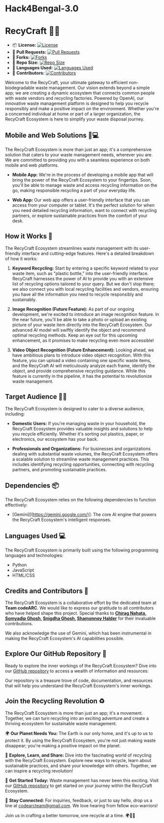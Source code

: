 # Hack4Bengal-3.0

# RecyCraft 🌱🤖

- 📦 **License:** [![License](https://img.shields.io/badge/license-MIT-blue.svg)](https://github.com/TeamcodeARC/Hack4Bengal-3.0/blob/main/LICENSE)
- 🔄 **Pull Requests:** [![Pull Requests](https://img.shields.io/github/issues-pr/TeamcodeARC/Hack4Bengal-3.0)](https://github.com/syntaxLoopers2023/SIH-project/pulls)
- 🍴 **Forks:** [![Forks](https://img.shields.io/github/forks/TeamcodeARC/Hack4Bengal-3.0)](https://github.com/TeamcodeARC/Hack4Bengal-3.0/network/members)
- 📏 **Repo Size:** [![Repo Size](https://img.shields.io/github/repo-size/TeamcodeARC/Hack4Bengal-3.0)](https://github.com/TeamcodeARC/Hack4Bengal-3.0)
- 💼 **Languages Used:** [![Languages Used](https://img.shields.io/github/languages/count/TeamcodeARC/Hack4Bengal-3.0)](https://github.com/TeamcodeARC/Hack4Bengal-3.0)
- 👥 **Contributors:** [![Contributors](https://img.shields.io/github/contributors/TeamcodeARC/Hack4Bengal-3.0)](https://github.com/TeamcodeARC/Hack4Bengal-3.0/graphs/contributors)

Welcome to the RecyCraft, your ultimate gateway to efficient non-biodegradable waste management. Our vision extends beyond a simple app; we are creating a dynamic ecosystem that connects common people with waste vendors and recycling factories. Powered by OpenAI, our innovative waste management platform is designed to help you recycle responsibly and make a positive impact on the environment. Whether you're a concerned individual at home or part of a larger organization, the RecyCraft Ecosystem is here to simplify your waste disposal journey.

## Mobile and Web Solutions 📱💻

The RecyCraft Ecosystem is more than just an app; it's a comprehensive solution that caters to your waste management needs, wherever you are. We are committed to providing you with a seamless experience on both mobile and web platforms.

- **Mobile App:** We're in the process of developing a mobile app that will bring the power of the RecyCraft Ecosystem to your fingertips. Soon, you'll be able to manage waste and access recycling information on the go, making responsible recycling a part of your everyday life.

- **Web App:** Our web app offers a user-friendly interface that you can access from your computer or tablet. It's the perfect solution for when you need detailed recycling information, want to connect with recycling partners, or explore sustainable practices from the comfort of your desk.

## How it Works 🔄

The RecyCraft Ecosystem streamlines waste management with its user-friendly interface and cutting-edge features. Here's a detailed breakdown of how it works:

1. **Keyword Recycling:** Start by entering a specific keyword related to your waste item, such as "plastic bottle," into the user-friendly interface. RecyCraft harnesses the power of AI to provide you with an extensive list of recycling options tailored to your query. But we don't stop there; we also connect you with local recycling facilities and vendors, ensuring you have all the information you need to recycle responsibly and sustainably.

2. **Image Recognition (Future Feature):** As part of our ongoing development, we're excited to introduce an image recognition feature. In the near future, you'll be able to take a photo or upload an existing picture of your waste item directly into the RecyCraft Ecosystem. Our advanced AI model will swiftly identify the object and recommend optimal recycling methods. Keep an eye out for this upcoming enhancement, as it promises to make recycling even more accessible!

3. **Video Object Recognition (Future Enhancement):** Looking ahead, we have ambitious plans to introduce video object recognition. With this feature, you can upload a video containing one specific waste items, and the RecyCraft AI will meticulously analyze each frame, identify the object, and provide comprehensive recycling guidance. While this feature is currently in the pipeline, it has the potential to revolutionize waste management.

## Target Audience 🏡🏢

The RecyCraft Ecosystem is designed to cater to a diverse audience, including:

- **Domestic Users:** If you're managing waste in your household, the RecyCraft Ecosystem provides valuable insights and solutions to help you recycle efficiently. Whether it's sorting out plastics, paper, or electronics, our ecosystem has your back.

- **Professionals and Organizations:** For businesses and organizations dealing with substantial waste volumes, the RecyCraft Ecosystem offers a scalable solution to streamline waste management practices. This includes identifying recycling opportunities, connecting with recycling partners, and promoting sustainable practices.

## Dependencies 📦

The RecyCraft Ecosystem relies on the following dependencies to function effectively:

- [Gemini][(https://gemini.google.com/)]: The core AI engine that powers the RecyCraft Ecosystem's intelligent responses.

## Languages Used 💻

The RecyCraft Ecosystem is primarily built using the following programming languages and technologies:

- Python
- JavaScript
- HTML/CSS

## Credits and Contributors 👥

The RecyCraft Ecosystem is a collaborative effort by the dedicated team at **Team codeARC**. We would like to express our gratitude to all contributors who have helped shape this project. Special thanks to **[Chirag Nahata](https://github.com/Chirag-Nahata), [Somyadip Ghosh](https://github.com/somyadipghosh), [Snigdha Ghosh](https://github.com/snig-code16), [Shamonnoy Halder](https://github.com/Shamonnoy)** for their invaluable contributions.

We also acknowledge the use of Gemini, which has been instrumental in making the RecyCraft Ecosystem's AI capabilities possible.

## Explore Our GitHub Repository 🚀

Ready to explore the inner workings of the RecyCraft Ecosystem? Dive into our [GitHub repository](https://github.com/TeamcodeARC/Hack4Bengal-3.0/) to access a wealth of information and resources:



Our repository is a treasure trove of code, documentation, and resources that will help you understand the RecyCraft Ecosystem's inner workings.

## Join the Recycling Revolution ♻️

The RecyCraft Ecosystem is more than just an app; it's a movement. Together, we can turn recycling into an exciting adventure and create a thriving ecosystem for sustainable waste management.

🌍 **Our Planet Needs You:** The Earth is our only home, and it's up to us to protect it. By using the RecyCraft Ecosystem, you're not just making waste disappear; you're making a positive impact on the planet.

🌟 **Explore, Learn, and Share:** Dive into the fascinating world of recycling with the RecyCraft Ecosystem. Explore new ways to recycle, learn about sustainable practices, and share your knowledge with others. Together, we can inspire a recycling revolution!

🚀 **Get Started Today:** Waste management has never been this exciting. Visit our [GitHub repository](https://github.com/syntaxLoopers2023/SIH-project) to get started on your journey within the RecyCraft Ecosystem.

📧 **Stay Connected:** For inquiries, feedback, or just to say hello, drop us a line at [codearcteam@gmail.com](mailto:codearcteam@gmail.com). We love hearing from fellow eco-warriors!

Join us in crafting a better tomorrow, one recycle at a time. 🌍🌟🌱
